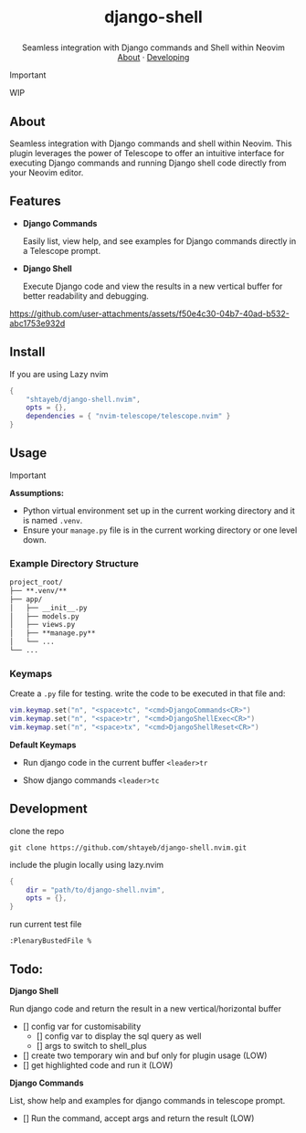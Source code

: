 <!-- LOGO -->
<h1>
<p align="center">
  <!-- <img src="https://github.com/user-attachments/assets/fe853809-ba8b-400b-83ab-a9a0da25be8a" alt="Logo" width="128"> -->
  <br>django-shell
</h1>
  <p align="center">
    Seamless integration with Django commands and Shell within Neovim
    <br />
    <a href="#about">About</a>
    ·
    <a href="#development">Developing</a>
  </p>
</p>


> [!IMPORTANT]
> WIP

## About
Seamless integration with Django commands and shell within Neovim. This plugin leverages the power of Telescope to offer an intuitive interface for executing Django commands and running Django shell code directly from your Neovim editor.

## Features
- **Django Commands**

	Easily list, view help, and see examples for Django commands directly in a Telescope prompt.

- **Django Shell**

	Execute Django code and view the results in a new vertical buffer for better readability and debugging.


https://github.com/user-attachments/assets/f50e4c30-04b7-40ad-b532-abc1753e932d


## Install
If you are using Lazy nvim
```lua
{
	"shtayeb/django-shell.nvim",
	opts = {},
	dependencies = { "nvim-telescope/telescope.nvim" }
}
```

## Usage
> [!IMPORTANT]
> **Assumptions:** 
> - Python virtual environment set up in the current working directory and it is named `.venv`.
> - Ensure your `manage.py` file is in the current working directory or one level down.

### Example Directory Structure
```markdown
project_root/
├── **.venv/**
├── app/
│   ├── __init__.py
│   ├── models.py
│   ├── views.py
│   ├── **manage.py**
│   └── ...
└── ...
```

### Keymaps
Create a `.py` file for testing. write the code to be executed in that file and:

```lua
vim.keymap.set("n", "<space>tc", "<cmd>DjangoCommands<CR>")
vim.keymap.set("n", "<space>tr", "<cmd>DjangoShellExec<CR>")
vim.keymap.set("n", "<space>tx", "<cmd>DjangoShellReset<CR>")
```
**Default Keymaps**
- Run django code in the current buffer
`<leader>tr`

- Show django commands
`<leader>tc`

## Development
clone the repo
```shell
git clone https://github.com/shtayeb/django-shell.nvim.git
```
include the plugin locally using lazy.nvim
```lua
{
	dir = "path/to/django-shell.nvim",
	opts = {},
}
```

run current test file
```shell
:PlenaryBustedFile %
```

## Todo:

**Django Shell**

Run django code and return the result in a new vertical/horizontal buffer
- [] config var for customisability
	- [] config var to display the sql query as well
	- [] args to switch to shell_plus
- [] create two temporary win and buf only for plugin usage (LOW) 
- [] get highlighted code and run it (LOW)

**Django Commands**

List, show help and examples for django commands in telescope prompt.
- [] Run the command, accept args and return the result (LOW)
